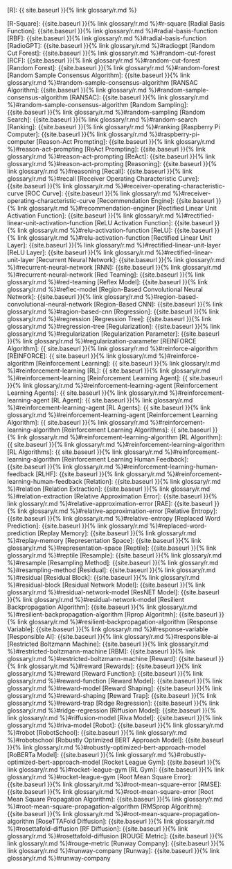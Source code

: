 [R]: {{ site.baseurl }}{% link glossary/r.md %}

[R-Square]: {{site.baseurl }}{% link glossary/r.md %}#r-square
[Radial Basis Function]: {{site.baseurl }}{% link glossary/r.md %}#radial-basis-function
[RBF]: {{site.baseurl }}{% link glossary/r.md %}#radial-basis-function
[RadioGPT]: {{site.baseurl }}{% link glossary/r.md %}#radiogpt
[Random Cut Forest]: {{site.baseurl }}{% link glossary/r.md %}#random-cut-forest
[RCF]: {{site.baseurl }}{% link glossary/r.md %}#random-cut-forest
[Random Forest]: {{site.baseurl }}{% link glossary/r.md %}#random-forest
[Random Sample Consensus Algorithm]: {{site.baseurl }}{% link glossary/r.md %}#random-sample-consensus-algorithm
[RANSAC Algorithm]: {{site.baseurl }}{% link glossary/r.md %}#random-sample-consensus-algorithm
[RANSAC]: {{site.baseurl }}{% link glossary/r.md %}#random-sample-consensus-algorithm
[Random Sampling]: {{site.baseurl }}{% link glossary/r.md %}#random-sampling
[Random Search]: {{site.baseurl }}{% link glossary/r.md %}#random-search
[Ranking]: {{site.baseurl }}{% link glossary/r.md %}#ranking
[Raspberry Pi Computer]: {{site.baseurl }}{% link glossary/r.md %}#raspberry-pi-computer
[Reason-Act Prompting]: {{site.baseurl }}{% link glossary/r.md %}#reason-act-prompting
[ReAct Prompting]: {{site.baseurl }}{% link glossary/r.md %}#reason-act-prompting
[ReAct]: {{site.baseurl }}{% link glossary/r.md %}#reason-act-prompting
[Reasoning]: {{site.baseurl }}{% link glossary/r.md %}#reasoning
[Recall]: {{site.baseurl }}{% link glossary/r.md %}#recall
[Receiver Operating Characteristic Curve]: {{site.baseurl }}{% link glossary/r.md %}#receiver-operating-characteristic-curve
[ROC Curve]: {{site.baseurl }}{% link glossary/r.md %}#receiver-operating-characteristic-curve
[Recommendation Engine]: {{site.baseurl }}{% link glossary/r.md %}#recommendation-enginer
[Rectified Linear Unit Activation Function]: {{site.baseurl }}{% link glossary/r.md %}#rectified-linear-unit-activation-function
[ReLU Activation Function]: {{site.baseurl }}{% link glossary/r.md %}#relu-activation-function
[ReLU]: {{site.baseurl }}{% link glossary/r.md %}#relu-activation-function
[Rectified Linear Unit Layer]: {{site.baseurl }}{% link glossary/r.md %}#rectified-linear-unit-layer
[ReLU Layer]: {{site.baseurl }}{% link glossary/r.md %}#rectified-linear-unit-layer
[Recurrent Neural Network]: {{site.baseurl }}{% link glossary/r.md %}#recurrent-neural-network
[RNN]: {{site.baseurl }}{% link glossary/r.md %}#recurrent-neural-network
[Red Teaming]: {{site.baseurl }}{% link glossary/r.md %}#red-teaming
[Reflex Model]: {{site.baseurl }}{% link glossary/r.md %}#reflec-model
[Region-Based Convolutional Neural Network]: {{site.baseurl }}{% link glossary/r.md %}#region-based-convolutional-neural-network
[Region-Based CNN]: {{site.baseurl }}{% link glossary/r.md %}#ragion-based-cnn
[Regression]: {{site.baseurl }}{% link glossary/r.md %}#regression
[Regression Tree]: {{site.baseurl }}{% link glossary/r.md %}#regression-tree
[Regularization]: {{site.baseurl }}{% link glossary/r.md %}#regularization
[Regularization Parameter]: {{site.baseurl }}{% link glossary/r.md %}#regularization-parameter
[REINFORCE Algorithm]: {{ site.baseurl }}{% link glossary/r.md %}#reinforce-algorithm
[REINFORCE]: {{ site.baseurl }}{% link glossary/r.md %}#reinforce-algorithm
[Reinforcement Learning]: {{ site.baseurl }}{% link glossary/r.md %}#reinforcement-learning
[RL]: {{ site.baseurl }}{% link glossary/r.md %}#reinforcement-learning
[Reinforcement Learning Agent]: {{ site.baseurl }}{% link glossary/r.md %}#reinforcement-learning-agent
[Reinforcement Learning Agents]: {{ site.baseurl }}{% link glossary/r.md %}#reinforcement-learning-agent
[RL Agent]: {{ site.baseurl }}{% link glossary/r.md %}#reinforcement-learning-agent
[RL Agents]: {{ site.baseurl }}{% link glossary/r.md %}#reinforcement-learning-agent
[Reinforcement Learning Algorithm]: {{ site.baseurl }}{% link glossary/r.md %}#reinforcement-learning-algorithm
[Reinforcement Learning Algorithms]: {{ site.baseurl }}{% link glossary/r.md %}#reinforcement-learning-algorithm
[RL Algorithm]: {{ site.baseurl }}{% link glossary/r.md %}#reinforcement-learning-algorithm
[RL Algorithms]: {{ site.baseurl }}{% link glossary/r.md %}#reinforcement-learning-algorithm
[Reinforcement Learning Human Feedback]: {{site.baseurl }}{% link glossary/r.md %}#reinforcement-learning-human-feedback
[RLHF]: {{site.baseurl }}{% link glossary/r.md %}#reinforcement-learning-human-feedback
[Relation]: {{site.baseurl }}{% link glossary/r.md %}#relation
[Relation Extraction]: {{site.baseurl }}{% link glossary/r.md %}#relation-extraction
[Relative Approximation Error]: {{site.baseurl }}{% link glossary/r.md %}#relative-approximation-error
[RAE]: {{site.baseurl }}{% link glossary/r.md %}#relative-approximation-error
[Relative Entropy]: {{site.baseurl }}{% link glossary/r.md %}#relative-entropy
[Replaced Word Prediction]: {{site.baseurl }}{% link glossary/r.md %}#replaced-word-prediction
[Replay Memory]: {{site.baseurl }}{% link glossary/r.md %}#replay-memory
[Representation Space]: {{site.baseurl }}{% link glossary/r.md %}#representation-space
[Reptile]: {{site.baseurl }}{% link glossary/r.md %}#reptile
[Resample]: {{site.baseurl }}{% link glossary/r.md %}#resample
[Resampling Method]: {{site.baseurl }}{% link glossary/r.md %}#resampling-method
[Residual]: {{site.baseurl }}{% link glossary/r.md %}#residual
[Residual Block]: {{site.baseurl }}{% link glossary/r.md %}#residual-block
[Residual Network Model]: {{site.baseurl }}{% link glossary/r.md %}#residual-network-model
[ResNET Model]: {{site.baseurl }}{% link glossary/r.md %}#residual-network-model
[Resilient Backpropagation Algorithm]: {{site.baseurl }}{% link glossary/r.md %}#resilient-backpropagation-algorithm
[Rprop Algoritmh]: {{site.baseurl }}{% link glossary/r.md %}#resilient-backpropagation-algorithm
[Response Variable]: {{site.baseurl }}{% link glossary/r.md %}#response-variable
[Responsible AI]: {{site.baseurl }}{% link glossary/r.md %}#responsible-ai
[Restricted Boltzmann Machine]: {{site.baseurl }}{% link glossary/r.md %}#restricted-boltzmann-machine
[RBM]: {{site.baseurl }}{% link glossary/r.md %}#restricted-boltzmann-machine
[Reward]: {{site.baseurl }}{% link glossary/r.md %}#reward
[Rewards]: {{site.baseurl }}{% link glossary/r.md %}#reward
[Reward Function]: {{site.baseurl }}{% link glossary/r.md %}#reward-function
[Reward Model]: {{site.baseurl }}{% link glossary/r.md %}#reward-model
[Reward Shaping]: {{site.baseurl }}{% link glossary/r.md %}#reward-shaping
[Reward Trap]: {{site.baseurl }}{% link glossary/r.md %}#reward-trap
[Ridge Regression]: {{site.baseurl }}{% link glossary/r.md %}#ridge-regression
[Riffusion Model]: {{site.baseurl }}{% link glossary/r.md %}#riffusion-model
[Riva Model]: {{site.baseurl }}{% link glossary/r.md %}#riva-model
[Robot]: {{site.baseurl }}{% link glossary/r.md %}#robot
[RobotSchool]: {{site.baseurl }}{% link glossary/r.md %}#robotschool
[Robustly Optimized BERT Approach Model]: {{site.baseurl }}{% link glossary/r.md %}#robustly-optimized-bert-approach-model
[RoBERTa Model]: {{site.baseurl }}{% link glossary/r.md %}#robustly-optimized-bert-approach-model
[Rocket League Gym]: {{site.baseurl }}{% link glossary/r.md %}#rocket-league-gym
[RL Gym]: {{site.baseurl }}{% link glossary/r.md %}#rocket-league-gym
[Root Mean Square Error]: {{site.baseurl }}{% link glossary/r.md %}#root-mean-square-error
[RMSE]: {{site.baseurl }}{% link glossary/r.md %}#root-mean-square-error
[Root Mean Square Propagation Algorithm]: {{site.baseurl }}{% link glossary/r.md %}#root-mean-square-propagation-algorithm
[RMSprop Algorithm]: {{site.baseurl }}{% link glossary/r.md %}#root-mean-square-propagation-algorithm
[RoseTTAFold Diffusion]: {{site.baseurl }}{% link glossary/r.md %}#rosettafold-diffusion
[RF Diffusion]: {{site.baseurl }}{% link glossary/r.md %}#rosettafold-diffusion
[ROUGE Metric]: {{site.baseurl }}{% link glossary/r.md %}#rouge-metric
[Runway Company]: {{site.baseurl }}{% link glossary/r.md %}#runway-company
[Runway]: {{site.baseurl }}{% link glossary/r.md %}#runway-company
